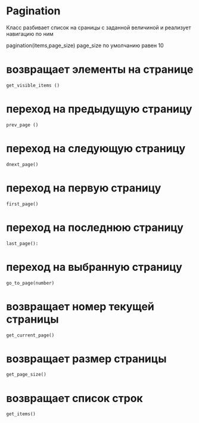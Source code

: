 # Pagination
Класс разбивает список на сраницы с заданной величиной и реализует навигацию по ним

pagination(items,page_size)
page_size по умолчанию равен 10

# возвращает элементы на странице
    get_visible_items ()
    
# переход на предыдущую страницу
    prev_page ()
    
# переход на следующую страницу
    dnext_page()
    
# переход на первую страницу
    first_page()
    
# переход на последнюю страницу
    last_page():
    
# переход на выбранную страницу
    go_to_page(number)
    
# возвращает номер текущей страницы
    get_current_page()
    
# возвращает размер страницы
    get_page_size()
    
# возвращает список строк
    get_items()
